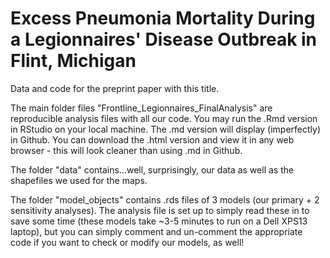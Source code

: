 # Excess Pneumonia Mortality During a Legionnaires' Disease Outbreak in Flint, Michigan

Data and code for the preprint paper with this title.

The main folder files "Frontline_Legionnaires_FinalAnalysis" are reproducible analysis files with all our code. You may run the .Rmd version in RStudio on your local machine. The .md version will display (imperfectly) in Github. You can download the .html version and view it in any web browser - this will look cleaner than using .md in Github.

The folder "data" contains...well, surprisingly, our data as well as the shapefiles we used for the maps.

The folder "model_objects" contains .rds files of 3 models (our primary + 2 sensitivity analyses). The analysis file is set up to simply read these in to save some time (these models take ~3-5 minutes to run on a Dell XPS13 laptop), but you can simply comment and un-comment the appropriate code if you want to check or modify our models, as well!